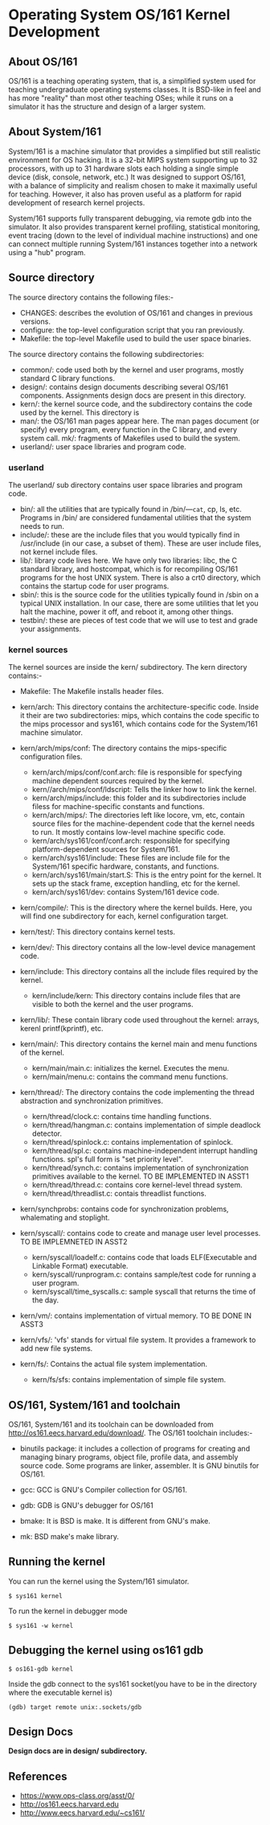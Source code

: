 # Operating System OS/161 Kernel Development

## About OS/161
OS/161 is a teaching operating system, that is, a simplified system used for teaching undergraduate operating systems classes. It is BSD-like in feel and has more "reality" than most other teaching OSes; while it runs on a simulator it has the structure and design of a larger system.

## About System/161
System/161 is a machine simulator that provides a simplified but still realistic environment for OS hacking. It is a 32-bit MIPS system supporting up to 32 processors, with up to 31 hardware slots each holding a single simple device (disk, console, network, etc.) It was designed to support OS/161, with a balance of simplicity and realism chosen to make it maximally useful for teaching. However, it also has proven useful as a platform for rapid development of research kernel projects.

System/161 supports fully transparent debugging, via remote gdb into the simulator. It also provides transparent kernel profiling, statistical monitoring, event tracing (down to the level of individual machine instructions) and one can connect multiple running System/161 instances together into a network using a "hub" program.

## Source directory
The source directory contains the following files:- 

* CHANGES: describes the evolution of OS/161 and changes in previous versions.
* configure: the top-level configuration script that you ran previously.
* Makefile: the top-level Makefile used to build the user space binaries.

The source directory contains the following subdirectories:
* common/: code used both by the kernel and user programs, mostly standard C library functions.
* design/: contains design documents describing several OS/161 components. Assignments design docs are present in this directory.
* kern/: the kernel source code, and the subdirectory contains the code used by the kernel. This directory is 
* man/: the OS/161 man pages appear here. The man pages document (or specify) every program, every function in the C library, and every system call. 
mk/: fragments of Makefiles used to build the system.
* userland/: user space libraries and program code.
	
### userland
The userland/ sub directory contains user space libraries and program code.
* bin/: all the utilities that are typically found in /bin/—`cat`, cp, ls, etc. Programs in /bin/ are considered fundamental utilities that the system needs to run.
* include/: these are the include files that you would typically find in /usr/include (in our case, a subset of them). These are user include files, not kernel include files.
* lib/: library code lives here. We have only two libraries: libc, the C standard library, and hostcompat, which is for recompiling OS/161 programs for the host UNIX system. There is also a crt0 directory, which contains the startup code for user programs.
* sbin/: this is the source code for the utilities typically found in /sbin on a typical UNIX installation. In our case, there are some utilities that let you halt the machine, power it off, and reboot it, among other things.
* testbin/: these are pieces of test code that we will use to test and grade your assignments.

### kernel sources
The kernel sources are inside the kern/ subdirectory. The kern directory contains:- 
	
* Makefile: The Makefile installs header files. 

* kern/arch: This directory contains the architecture-specific code. Inside it their are two subdirectories: mips, which contains the code specific to the mips processor and sys161, which contains code for the System/161 machine simulator.
	
* kern/arch/mips/conf: The directory contains the mips-specific configuration files.
  * kern/arch/mips/conf/conf.arch: file is responsible for specfying machine dependent sources required by the kernel.
  * kern//arch/mips/conf/ldscript: Tells the linker how to link the kernel.
  * kern/arch/mips/include: this folder and its subdirectories include filess for machine-specific constants and functions. 
  * kern/arch/mips/: The directories left like locore, vm, etc, contain source files for the machine-dependent code that the kernel needs to run. It mostly contains low-level machine specific code. 
  * kern/arch/sys161/conf/conf.arch: responsible for specifying platform-dependent sources for System/161. 
  * kern/arch/sys161/include: These files are include file for the System/161 specific hardware, constants, and functions.
  * kern/arch/sys161/main/start.S: This is the entry point for the kernel. It sets up the stack frame, exception handling, etc for the kernel. 
  * kern/arch/sys161/dev: contains System/161 device code.

* kern/compile/: This is the directory where the kernel builds. Here, you will find one subdirectory for each, kernel configuration target.

* kern/test/: This directory contains kernel tests.

* kern/dev/: This directory contains all the low-level device management code.

* kern/include: This directory contains all the include files required by the kernel.	
  * kern/include/kern: This directory contains include files that are visible to both the kernel and the user programs.

* kern/lib/: These contain library code used throughout the kernel: arrays, kerenl printf(kprintf), etc.

* kern/main/: This directory contains the kernel main and menu functions of the kernel.
  * kern/main/main.c: initializes the kernel. Executes the menu.
  * kern/main/menu.c: contains the command menu functions.

* kern/thread/: The directory contains the code implementing the thread abstraction and synchronization primitives.
  * kern/thread/clock.c: contains time handling functions. 
  * kern/thread/hangman.c: contains implementation of simple deadlock detector. 
  * kern/thread/spinlock.c: contains implementation of spinlock.
  * kern/thread/spl.c: contains machine-independent interrupt handling functions. spl's full form is "set priority level".
  * kern/thread/synch.c: contains implementation of synchronization primitives available to the kernel. TO BE IMPLEMENTED IN ASST1
  * kern/thread/thread.c: contains core kernel-level thread system.
  * kern/thread/threadlist.c: contais threadlist functions.

* kern/synchprobs: contains code for synchronization problems, whalemating and stoplight.

* kern/syscall/: contains code to create and manage user level processes. TO BE IMPLEMNETED IN ASST2
  * kern/syscall/loadelf.c: contains code that loads ELF(Executable and Linkable Format) executable.
  * kern/syscall/runprogram.c: contains sample/test code for running a user program.
  * kern/syscall/time\_syscalls.c: sample syscall that returns the time of the day. 

* kern/vm/: contains implementation of virtual memory. TO BE DONE IN ASST3

* kern/vfs/: 'vfs' stands for virtual file system. It provides a framework to add new file systems.

* kern/fs/: Contains the actual file system implementation.
  * kern/fs/sfs: contains implementation of simple file system.

## OS/161, System/161 and toolchain 
OS/161, System/161 and its toolchain can be downloaded from http://os161.eecs.harvard.edu/download/. 
The OS/161 toolchain includes:- 
	
* binutils package: it includes a collection of programs for creating and managing binary programs, object file, profile data, and assembly source code. Some programs are linker, assembler. It is GNU binutils for OS/161.

* gcc: GCC is GNU's Compiler collection for OS/161.

* gdb: GDB is GNU's debugger for OS/161

* bmake: It is BSD is make. It is different from GNU's make.

* mk: BSD make's make library.


## Running the kernel
You can run the kernel using the System/161 simulator.
```console
$ sys161 kernel
```
To run the kernel in debugger mode
```console
$ sys161 -w kernel
```

## Debugging the kernel using os161 gdb
```console
$ os161-gdb kernel
```
Inside the gdb connect to the sys161 socket(you have to be in the directory where the executable kernel is)
```console
(gdb) target remote unix:.sockets/gdb
```
## Design Docs
**Design docs are in design/ subdirectory.**

## References
* https://www.ops-class.org/asst/0/
* http://os161.eecs.harvard.edu
* http://www.eecs.harvard.edu/~cs161/
